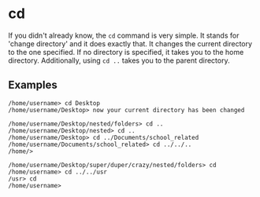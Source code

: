# cd

If you didn't already know, the `cd` command is very simple. It stands for 'change directory' and it does exactly that. It changes the current directory to the one specified. If no directory is specified, it takes you to the home directory. Additionally, using `cd ..` takes you to the parent directory.

## Examples

```shell
/home/username> cd Desktop
/home/username/Desktop> now your current directory has been changed
```

```shell
/home/username/Desktop/nested/folders> cd ..
/home/username/Desktop/nested> cd ..
/home/username/Desktop> cd ../Documents/school_related
/home/username/Documents/school_related> cd ../../..
/home/>
```

```shell
/home/username/Desktop/super/duper/crazy/nested/folders> cd
/home/username> cd ../../usr
/usr> cd
/home/username> 
```
